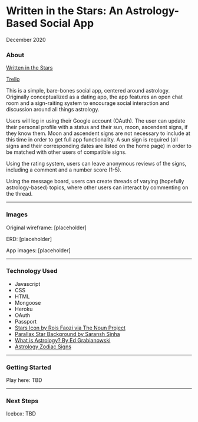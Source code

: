 # Written in the Stars: An Astrology-Based Social App
December 2020

<h3>About</h3>

[Written in the Stars](http://astro-dating-app.herokuapp.com/)

[Trello](https://trello.com/b/x0DLuoEy/unit-2-project-astro-dating-app)

This is a simple, bare-bones social app, centered around astrology. Originally conceptualized as a dating app, the app features an open chat room and a sign-raiting system to encourage social interaction and discussion around all things astrology.

Users will log in using their Google account (OAuth). The user can update their personal profile with a status and their sun, moon, ascendent signs, if they know them. Moon and ascendent signs are not necessary to include at this time in order to get full app functionality. A sun sign is required (all signs and their corresponding dates are listed on the home page) in order to be matched with other users of compatible signs. 

Using the rating system, users can leave anonymous reviews of the signs, including a comment and a number score (1-5).

Using the message board, users can create threads of varying (hopefully astrology-based) topics, where other users can interact by commenting on the thread.

---------------------------------------

<h3>Images</h3>

Original wireframe:
[placeholder]

ERD:
[placeholder]

App images:
[placeholder]

---------------------------------------

<h3>Technology Used</h3>

* Javascript
* CSS
* HTML
* Mongoose
* Heroku
* OAuth
* Passport
* [Stars Icon by Rois Faozi via The Noun Project](https://thenounproject.com/search/?q=star&i=3347240)
* [Parallax Star Background by Saransh Sinha](https://codepen.io/saransh/pen/BKJun)
* [What is Astrology? By Ed Grabianowski](https://entertainment.howstuffworks.com/horoscopes-astrology/question749.htm)
* [Astrology Zodiac Signs](https://www.astrology-zodiac-signs.com/)

---------------------------------------

<h3>Getting Started</h3>

Play here: TBD

---------------------------------------

<h3>Next Steps</h3>

Icebox: TBD

